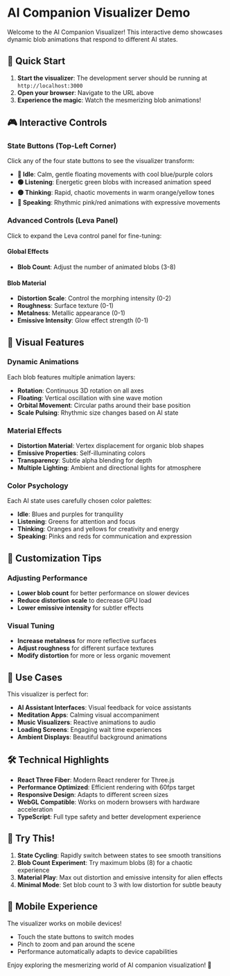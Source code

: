 # AI Companion Visualizer Demo

Welcome to the AI Companion Visualizer! This interactive demo showcases dynamic blob animations that respond to different AI states.

## 🚀 Quick Start

1. **Start the visualizer**: The development server should be running at `http://localhost:3000`
2. **Open your browser**: Navigate to the URL above
3. **Experience the magic**: Watch the mesmerizing blob animations!

## 🎮 Interactive Controls

### State Buttons (Top-Left Corner)
Click any of the four state buttons to see the visualizer transform:

- **🔵 Idle**: Calm, gentle floating movements with cool blue/purple colors
- **🟢 Listening**: Energetic green blobs with increased animation speed
- **🟡 Thinking**: Rapid, chaotic movements in warm orange/yellow tones
- **🔴 Speaking**: Rhythmic pink/red animations with expressive movements

### Advanced Controls (Leva Panel)
Click to expand the Leva control panel for fine-tuning:

#### Global Effects
- **Blob Count**: Adjust the number of animated blobs (3-8)

#### Blob Material
- **Distortion Scale**: Control the morphing intensity (0-2)
- **Roughness**: Surface texture (0-1)
- **Metalness**: Metallic appearance (0-1)
- **Emissive Intensity**: Glow effect strength (0-1)

## 🎨 Visual Features

### Dynamic Animations
Each blob features multiple animation layers:
- **Rotation**: Continuous 3D rotation on all axes
- **Floating**: Vertical oscillation with sine wave motion
- **Orbital Movement**: Circular paths around their base position
- **Scale Pulsing**: Rhythmic size changes based on AI state

### Material Effects
- **Distortion Material**: Vertex displacement for organic blob shapes
- **Emissive Properties**: Self-illuminating colors
- **Transparency**: Subtle alpha blending for depth
- **Multiple Lighting**: Ambient and directional lights for atmosphere

### Color Psychology
Each AI state uses carefully chosen color palettes:
- **Idle**: Blues and purples for tranquility
- **Listening**: Greens for attention and focus
- **Thinking**: Oranges and yellows for creativity and energy
- **Speaking**: Pinks and reds for communication and expression

## 🔧 Customization Tips

### Adjusting Performance
- **Lower blob count** for better performance on slower devices
- **Reduce distortion scale** to decrease GPU load
- **Lower emissive intensity** for subtler effects

### Visual Tuning
- **Increase metalness** for more reflective surfaces
- **Adjust roughness** for different surface textures
- **Modify distortion** for more or less organic movement

## 🎯 Use Cases

This visualizer is perfect for:
- **AI Assistant Interfaces**: Visual feedback for voice assistants
- **Meditation Apps**: Calming visual accompaniment
- **Music Visualizers**: Reactive animations to audio
- **Loading Screens**: Engaging wait time experiences
- **Ambient Displays**: Beautiful background animations

## 🛠️ Technical Highlights

- **React Three Fiber**: Modern React renderer for Three.js
- **Performance Optimized**: Efficient rendering with 60fps target
- **Responsive Design**: Adapts to different screen sizes
- **WebGL Compatible**: Works on modern browsers with hardware acceleration
- **TypeScript**: Full type safety and better development experience

## 🎪 Try This!

1. **State Cycling**: Rapidly switch between states to see smooth transitions
2. **Blob Count Experiment**: Try maximum blobs (8) for a chaotic experience
3. **Material Play**: Max out distortion and emissive intensity for alien effects
4. **Minimal Mode**: Set blob count to 3 with low distortion for subtle beauty

## 📱 Mobile Experience

The visualizer works on mobile devices! 
- Touch the state buttons to switch modes
- Pinch to zoom and pan around the scene
- Performance automatically adapts to device capabilities

Enjoy exploring the mesmerizing world of AI companion visualization! 🌟